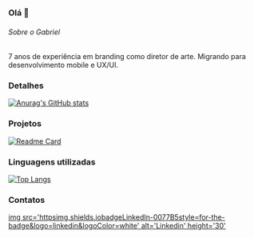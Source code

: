 ### Olá 👋


###### Sobre o Gabriel
7 anos de experiência em branding como diretor de arte. Migrando para desenvolvimento mobile e UX/UI.

### Detalhes

[![Anurag's GitHub stats](https://github-readme-stats.vercel.appapiusername=Parallax0101&show_icons=true&theme=dark)](https://github.comanuraghazragithub-readme-stats)

### Projetos

[![Readme Card](https://github-readme-stats.vercel.appapipinusername=Parallax0101&repo=variavel&theme=dark)](https://github.comanuraghazragithub-readme-stats)

### Linguagens utilizadas

[![Top Langs](https://github-readme-stats.vercel.appapitop-langsusername=Parallax0101&layout=compact)](https://github.comanuraghazragithub-readme-stats)


### Contatos

[img src='httpsimg.shields.iobadgeLinkedIn-0077B5style=for-the-badge&logo=linkedin&logoColor=white' alt='Linkedin' height='30'](https://www.linkedin.com/in/gabriel-aureglietti-b05443258/)

